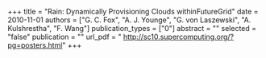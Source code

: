 +++
title = "Rain: Dynamically Provisioning Clouds withinFutureGrid"
date = 2010-11-01
authors = ["G. C. Fox", "A. J. Younge", "G. von Laszewski", "A. Kulshrestha", "F. Wang"]
publication_types = ["0"]
abstract = ""
selected = "false"
publication = ""
url_pdf = " http://sc10.supercomputing.org/?pg=posters.html"
+++

